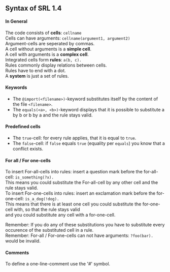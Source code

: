 ## Syntax of SRL 1.4
#### In General
The code consists of **cells**: `cellname`<br />
Cells can have arguments: `cellname(argument1, argument2)`<br />
Argument-cells are seperated by commas.<br />
A cell without arguments is a **simple cell**.<br />
A cell with arguments is a **complex cell**.<br />
Integrated cells form **rules**: `a(b, c).`<br />
Rules commonly display relations between cells.<br />
Rules have to end with a dot.<br />
A **system** is just a set of rules.<br />

#### Keywords
- The `@import(<filename>)`-keyword substitutes itself by the content of the file `<filename>`.<br />
- The `equals(<a>, <b>)`-keyword displays that it is possible to substitute a by b or b by a and the rule stays valid.<br />

#### Predefined cells
- The `true`-cell: for every rule applies, that it is equal to `true`.<br />
- The `false`-cell: if `false` equals `true` (equality per `equals`) you know that a conflict exists.<br />

#### For all / For one-cells
To insert For-all-cells into rules: insert a question mark before the for-all-cell: `is_something(?x).`<br />
This means you could substitute the For-all-cell by any other cell and the rule stays valid.<br />
To insert For-one-cells into rules: insert an exclamation mark before the for-one-cell: `is_a_dog(!dog).`<br />
This means that there is at least one cell you could substitute the for-one-cell with, so that the rule stays valid<br />
and you could substitute any cell with a for-one-cell.<br />

Remember: If you do any of these substitutions you have to substitute every occurence of the substituted cell in a rule.<br />
Remember: For-all / For-one-cells can not have arguments: `?foo(bar).` would be invalid.<br />

#### Comments
To define a one-line-comment use the '#' symbol.<br />
